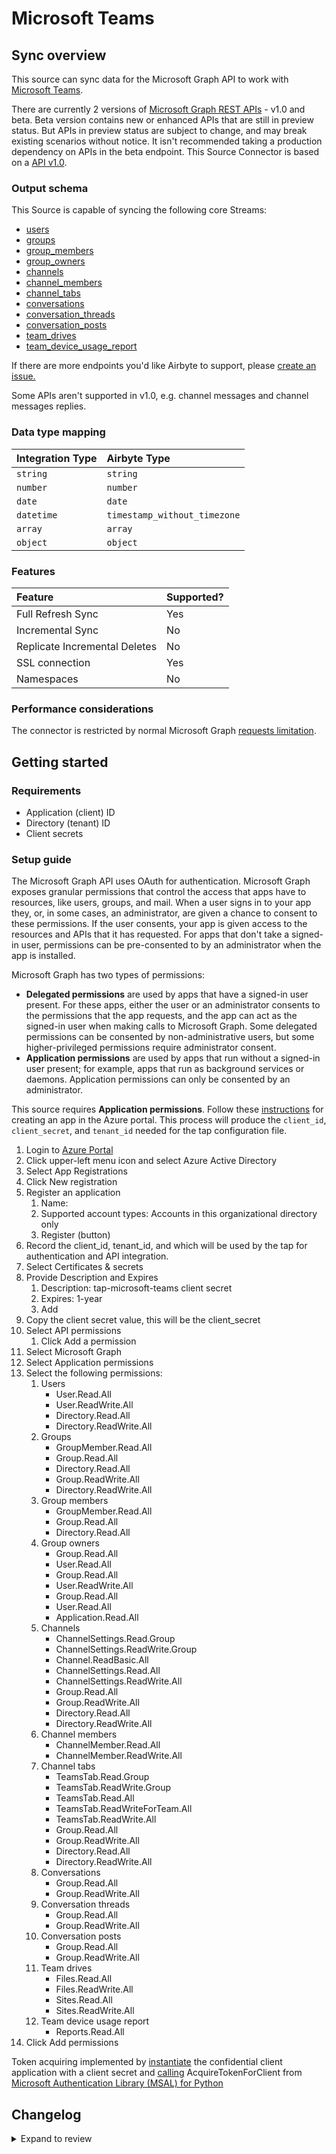 # Microsoft Teams

## Sync overview

This source can sync data for the Microsoft Graph API to work with [Microsoft Teams](https://docs.microsoft.com/en-us/graph/teams-concept-overview).

There are currently 2 versions of [Microsoft Graph REST APIs](https://docs.microsoft.com/en-us/graph/versioning-and-support) - v1.0 and beta. Beta version contains new or enhanced APIs that are still in preview status. But APIs in preview status are subject to change, and may break existing scenarios without notice. It isn't recommended taking a production dependency on APIs in the beta endpoint. This Source Connector is based on a [API v1.0](https://docs.microsoft.com/en-us/graph/api/resources/teams-api-overview?view=graph-rest-1.0).

### Output schema

This Source is capable of syncing the following core Streams:

- [users](https://docs.microsoft.com/en-us/graph/api/user-list?view=graph-rest-beta&tabs=http)
- [groups](https://docs.microsoft.com/en-us/graph/teams-list-all-teams?context=graph%2Fapi%2F1.0&view=graph-rest-1.0)
- [group_members](https://docs.microsoft.com/en-us/graph/api/group-list-members?view=graph-rest-1.0&tabs=http)
- [group_owners](https://docs.microsoft.com/en-us/graph/api/group-list-owners?view=graph-rest-1.0&tabs=http)
- [channels](https://docs.microsoft.com/en-us/graph/api/channel-list?view=graph-rest-1.0&tabs=http)
- [channel_members](https://docs.microsoft.com/en-us/graph/api/channel-list-members?view=graph-rest-1.0&tabs=http)
- [channel_tabs](https://docs.microsoft.com/en-us/graph/api/channel-list-tabs?view=graph-rest-1.0&tabs=http)
- [conversations](https://docs.microsoft.com/en-us/graph/api/group-list-conversations?view=graph-rest-beta&tabs=http)
- [conversation_threads](https://docs.microsoft.com/en-us/graph/api/conversation-list-threads?view=graph-rest-beta&tabs=http)
- [conversation_posts](https://docs.microsoft.com/en-us/graph/api/conversationthread-list-posts?view=graph-rest-beta&tabs=http)
- [team_drives](https://docs.microsoft.com/en-us/graph/api/drive-get?view=graph-rest-beta&tabs=http#get-the-document-library-associated-with-a-group)
- [team_device_usage_report](https://docs.microsoft.com/en-us/graph/api/reportroot-getteamsdeviceusageuserdetail?view=graph-rest-1.0)

If there are more endpoints you'd like Airbyte to support, please [create an issue.](https://github.com/airbytehq/airbyte/issues/new/choose)

Some APIs aren't supported in v1.0, e.g. channel messages and channel messages replies.

### Data type mapping

| Integration Type | Airbyte Type                 |
| :--------------- | :--------------------------- |
| `string`         | `string`                     |
| `number`         | `number`                     |
| `date`           | `date`                       |
| `datetime`       | `timestamp_without_timezone` |
| `array`          | `array`                      |
| `object`         | `object`                     |

### Features

| Feature                       | Supported? |
| :---------------------------- | :--------- |
| Full Refresh Sync             | Yes        |
| Incremental Sync              | No         |
| Replicate Incremental Deletes | No         |
| SSL connection                | Yes        |
| Namespaces                    | No         |

### Performance considerations

The connector is restricted by normal Microsoft Graph [requests limitation](https://docs.microsoft.com/en-us/graph/throttling).

## Getting started

### Requirements

- Application \(client\) ID
- Directory \(tenant\) ID
- Client secrets

### Setup guide

The Microsoft Graph API uses OAuth for authentication. Microsoft Graph exposes granular permissions that control the access that apps have to resources, like users, groups, and mail. When a user signs in to your app they, or, in some cases, an administrator, are given a chance to consent to these permissions. If the user consents, your app is given access to the resources and APIs that it has requested. For apps that don't take a signed-in user, permissions can be pre-consented to by an administrator when the app is installed.

Microsoft Graph has two types of permissions:

- **Delegated permissions** are used by apps that have a signed-in user present. For these apps, either the user or an administrator consents to the permissions that the app requests, and the app can act as the signed-in user when making calls to Microsoft Graph. Some delegated permissions can be consented by non-administrative users, but some higher-privileged permissions require administrator consent.
- **Application permissions** are used by apps that run without a signed-in user present; for example, apps that run as background services or daemons. Application permissions can only be consented by an administrator.

This source requires **Application permissions**. Follow these [instructions](https://docs.microsoft.com/en-us/graph/auth-v2-service?context=graph%2Fapi%2F1.0&view=graph-rest-1.0) for creating an app in the Azure portal. This process will produce the `client_id`, `client_secret`, and `tenant_id` needed for the tap configuration file.

1. Login to [Azure Portal](https://portal.azure.com/#home)
2. Click upper-left menu icon and select Azure Active Directory
3. Select App Registrations
4. Click New registration
5. Register an application
   1. Name:
   2. Supported account types: Accounts in this organizational directory only
   3. Register \(button\)
6. Record the client_id, tenant_id, and which will be used by the tap for authentication and API integration.
7. Select Certificates & secrets
8. Provide Description and Expires
   1. Description: tap-microsoft-teams client secret
   2. Expires: 1-year
   3. Add
9. Copy the client secret value, this will be the client_secret
10. Select API permissions
    1. Click Add a permission
11. Select Microsoft Graph
12. Select Application permissions
13. Select the following permissions:
    1. Users
       - User.Read.All
       - User.ReadWrite.All
       - Directory.Read.All
       - Directory.ReadWrite.All
    2. Groups
       - GroupMember.Read.All
       - Group.Read.All
       - Directory.Read.All
       - Group.ReadWrite.All
       - Directory.ReadWrite.All
    3. Group members
       - GroupMember.Read.All
       - Group.Read.All
       - Directory.Read.All
    4. Group owners
       - Group.Read.All
       - User.Read.All
       - Group.Read.All
       - User.ReadWrite.All
       - Group.Read.All
       - User.Read.All
       - Application.Read.All
    5. Channels
       - ChannelSettings.Read.Group
       - ChannelSettings.ReadWrite.Group
       - Channel.ReadBasic.All
       - ChannelSettings.Read.All
       - ChannelSettings.ReadWrite.All
       - Group.Read.All
       - Group.ReadWrite.All
       - Directory.Read.All
       - Directory.ReadWrite.All
    6. Channel members
       - ChannelMember.Read.All
       - ChannelMember.ReadWrite.All
    7. Channel tabs
       - TeamsTab.Read.Group
       - TeamsTab.ReadWrite.Group
       - TeamsTab.Read.All
       - TeamsTab.ReadWriteForTeam.All
       - TeamsTab.ReadWrite.All
       - Group.Read.All
       - Group.ReadWrite.All
       - Directory.Read.All
       - Directory.ReadWrite.All
    8. Conversations
       - Group.Read.All
       - Group.ReadWrite.All
    9. Conversation threads
       - Group.Read.All
       - Group.ReadWrite.All
    10. Conversation posts
        - Group.Read.All
        - Group.ReadWrite.All
    11. Team drives
        - Files.Read.All
        - Files.ReadWrite.All
        - Sites.Read.All
        - Sites.ReadWrite.All
    12. Team device usage report
        - Reports.Read.All
14. Click Add permissions

Token acquiring implemented by [instantiate](https://docs.microsoft.com/en-us/azure/active-directory/develop/scenario-daemon-app-configuration?tabs=python#instantiate-the-msal-application) the confidential client application with a client secret and [calling](https://docs.microsoft.com/en-us/azure/active-directory/develop/scenario-daemon-acquire-token?tabs=python) AcquireTokenForClient from [Microsoft Authentication Library \(MSAL\) for Python](https://github.com/AzureAD/microsoft-authentication-library-for-python)

## Changelog

<details>
  <summary>Expand to review</summary>

| Version | Date       | Pull Request                                             | Subject                        |
| :------ | :--------- | :------------------------------------------------------- | :----------------------------- |
| 1.1.7 | 2024-07-20 | [41853](https://github.com/airbytehq/airbyte/pull/41853) | Update dependencies |
| 1.1.6 | 2024-07-10 | [41382](https://github.com/airbytehq/airbyte/pull/41382) | Update dependencies |
| 1.1.5 | 2024-07-09 | [41318](https://github.com/airbytehq/airbyte/pull/41318) | Update dependencies |
| 1.1.4 | 2024-07-06 | [40913](https://github.com/airbytehq/airbyte/pull/40913) | Update dependencies |
| 1.1.3 | 2024-06-25 | [40366](https://github.com/airbytehq/airbyte/pull/40366) | Update dependencies |
| 1.1.2 | 2024-06-22 | [40026](https://github.com/airbytehq/airbyte/pull/40026) | Update dependencies |
| 1.1.1 | 2024-06-04 | [39046](https://github.com/airbytehq/airbyte/pull/39046) | [autopull] Upgrade base image to v1.2.1 |
| 1.1.0 | 2024-03-24 | [36223](https://github.com/airbytehq/airbyte/pull/36223) | Migration to low code |
| 1.0.0 | 2024-01-04 | [33959](https://github.com/airbytehq/airbyte/pull/33959) | Schema updates |
| 0.2.5 | 2021-12-14 | [8429](https://github.com/airbytehq/airbyte/pull/8429) | Update titles and descriptions |
| 0.2.4 | 2021-12-07 | [7807](https://github.com/airbytehq/airbyte/pull/7807) | Implement OAuth support |
| 0.2.3 | 2021-12-06 | [8469](https://github.com/airbytehq/airbyte/pull/8469) | Migrate to the CDK |

</details>
